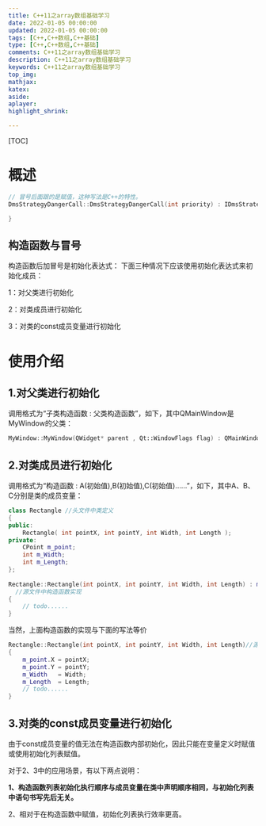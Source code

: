 ```yaml
---
title: C++11之array数组基础学习
date: 2022-01-05 00:00:00
updated: 2022-01-05 00:00:00
tags: [C++,C++数组,C++基础]
type: [C++,C++数组,C++基础]
comments: C++11之array数组基础学习
description: C++11之array数组基础学习
keywords: C++11之array数组基础学习
top_img:
mathjax:
katex:
aside:
aplayer:
highlight_shrink:

---
```


[TOC]

# 概述

```c++
// 冒号后面跟的是赋值，这种写法是C++的特性。
DmsStrategyDangerCall::DmsStrategyDangerCall(int priority) : IDmsStrategy(priority) {

}
```

## 构造函数与冒号

构造函数后加冒号是初始化表达式：
下面三种情况下应该使用初始化表达式来初始化成员：

1：对父类进行初始化

2：对类成员进行初始化

3：对类的const成员变量进行初始化

# 使用介绍

## 1.对父类进行初始化

调用格式为“子类构造函数 : 父类构造函数”，如下，其中QMainWindow是MyWindow的父类：

```c++
MyWindow::MyWindow(QWidget* parent , Qt::WindowFlags flag) : QMainWindow(parent,flag)
```

## 2.对类成员进行初始化

调用格式为“构造函数 : A(初始值),B(初始值),C(初始值)……”，如下，其中A、B、C分别是类的成员变量：

```c++
class Rectangle //头文件中类定义
{
public:
    Rectangle( int pointX, int pointY, int Width, int Length );
private:
    CPoint m_point;
    int m_Width;
    int m_Length;
};
 
Rectangle::Rectangle(int pointX, int pointY, int Width, int Length) : m_point(pointX,pointY),m_Width(Width),m_Length(Length)
  //源文件中构造函数实现
{
    // todo......
}
```

当然，上面构造函数的实现与下面的写法等价

```c++
Rectangle::Rectangle(int pointX, int pointY, int Width, int Length)//源文件中构造函数实现
{
    m_point.X = pointX;
    m_point.Y = pointY;
    m_Width   = Width;
    m_Length  = Length;
    // todo......
}
```

## 3.对类的const成员变量进行初始化

由于const成员变量的值无法在构造函数内部初始化，因此只能在变量定义时赋值或使用初始化列表赋值。

对于2、3中的应用场景，有以下两点说明：

**1、构造函数列表初始化执行顺序与成员变量在类中声明顺序相同，与初始化列表中语句书写先后无关。**

2、相对于在构造函数中赋值，初始化列表执行效率更高。

















